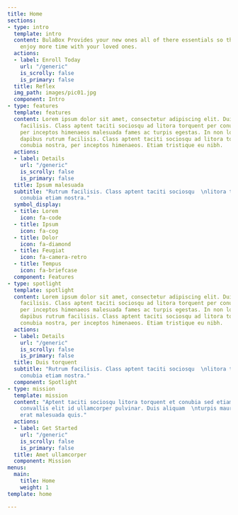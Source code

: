 ```yaml
---
title: Home
sections:
- type: intro
  template: intro
  content: BulaBox Provides your new ones all of there essentials so that you can
    enjoy more time with your loved ones.
  actions:
  - label: Enroll Today
    url: "/generic"
    is_scrolly: false
    is_primary: false
  title: Reflex
  img_path: images/pic01.jpg
  component: Intro
- type: features
  template: features
  content: Lorem ipsum dolor sit amet, consectetur adipiscing elit. Duis dapibus rutrum
    facilisis. Class aptent taciti sociosqu ad litora torquent per conubia nostra,
    per inceptos himenaeos malesuada fames ac turpis egestas. In non lorem amet. Duis
    dapibus rutrum facilisis. Class aptent taciti sociosqu ad litora torquent per
    conubia nostra, per inceptos himenaeos. Etiam tristique eu nibh.
  actions:
  - label: Details
    url: "/generic"
    is_scrolly: false
    is_primary: false
  title: Ipsum malesuada
  subtitle: "Rutrum facilisis. Class aptent taciti sociosqu  \nlitora torquent et
    conubia etiam nostra."
  symbol_display:
  - title: Lorem
    icon: fa-code
  - title: Ipsum
    icon: fa-cog
  - title: Dolor
    icon: fa-diamond
  - title: Feugiat
    icon: fa-camera-retro
  - title: Tempus
    icon: fa-briefcase
  component: Features
- type: spotlight
  template: spotlight
  content: Lorem ipsum dolor sit amet, consectetur adipiscing elit. Duis dapibus rutrum
    facilisis. Class aptent taciti sociosqu ad litora torquent per conubia nostra,
    per inceptos himenaeos malesuada fames ac turpis egestas. In non lorem amet. Duis
    dapibus rutrum facilisis. Class aptent taciti sociosqu ad litora torquent per
    conubia nostra, per inceptos himenaeos. Etiam tristique eu nibh.
  actions:
  - label: Details
    url: "/generic"
    is_scrolly: false
    is_primary: false
  title: Duis torquent
  subtitle: "Rutrum facilisis. Class aptent taciti sociosqu  \nlitora torquent et
    conubia etiam nostra."
  component: Spotlight
- type: mission
  template: mission
  content: "Aptent taciti sociosqu litora torquent et conubia sed etiam.  \nPhasellus
    convallis elit id ullamcorper pulvinar. Duis aliquam  \nturpis mauris, ultricies
    erat malesuada quis."
  actions:
  - label: Get Started
    url: "/generic"
    is_scrolly: false
    is_primary: false
  title: Amet ullamcorper
  component: Mission
menus:
  main:
    title: Home
    weight: 1
template: home

---
```

